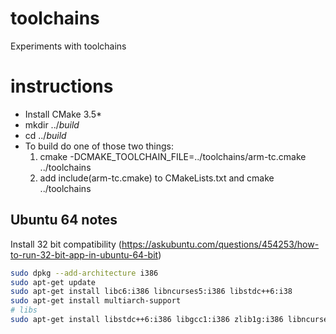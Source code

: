 # toolchains
Experiments with toolchains

# instructions
- Install CMake 3.5*
- mkdir ../_build_
- cd ../_build_
- To build do one of those two things:
   1. cmake -DCMAKE_TOOLCHAIN_FILE=../toolchains/arm-tc.cmake ../toolchains
   1. add include(arm-tc.cmake) to CMakeLists.txt and cmake ../toolchains

## Ubuntu 64 notes
Install 32 bit compatibility (https://askubuntu.com/questions/454253/how-to-run-32-bit-app-in-ubuntu-64-bit)

```bash
sudo dpkg --add-architecture i386
sudo apt-get update
sudo apt-get install libc6:i386 libncurses5:i386 libstdc++6:i38
sudo apt-get install multiarch-support
# libs
sudo apt-get install libstdc++6:i386 libgcc1:i386 zlib1g:i386 libncurses5:i386
```
